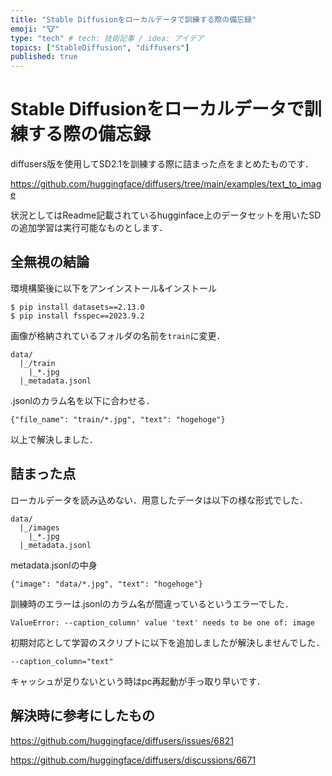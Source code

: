 ```yaml
---
title: "Stable Diffusionをローカルデータで訓練する際の備忘録"
emoji: "🐮"
type: "tech" # tech: 技術記事 / idea: アイデア
topics: ["StableDiffusion", "diffusers"]
published: true
---
```

# Stable Diffusionをローカルデータで訓練する際の備忘録
diffusers版を使用してSD2.1を訓練する際に詰まった点をまとめたものです．

https://github.com/huggingface/diffusers/tree/main/examples/text_to_image

状況としてはReadme記載されているhugginface上のデータセットを用いたSDの追加学習は実行可能なものとします．

## 全無視の結論
環境構築後に以下をアンインストール&インストール
```
$ pip install datasets==2.13.0
$ pip install fsspec==2023.9.2
```
画像が格納されているフォルダの名前を`train`に変更．
```
data/
  |_/train
    |_*.jpg
  |_metadata.jsonl
```
.jsonlのカラム名を以下に合わせる．
```
{"file_name": "train/*.jpg", "text": "hogehoge"}
```

以上で解決しました．

## 詰まった点
ローカルデータを読み込めない．用意したデータは以下の様な形式でした．
```
data/
  |_/images
    |_*.jpg
  |_metadata.jsonl
```

metadata.jsonlの中身
```
{"image": "data/*.jpg", "text": "hogehoge"}
```
訓練時のエラーは.jsonlのカラム名が間違っているというエラーでした．
```
ValueError: --caption_column' value 'text' needs to be one of: image
```

初期対応として学習のスクリプトに以下を追加しましたが解決しませんでした．
```
--caption_column="text"
```

キャッシュが足りないという時はpc再起動が手っ取り早いです．

## 解決時に参考にしたもの

https://github.com/huggingface/diffusers/issues/6821

https://github.com/huggingface/diffusers/discussions/6671

